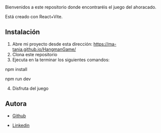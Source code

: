 Bienvenidos a este repositorio donde encontraréis el juego del ahoracado.

Está creado con React+Vite.


## Instalación

1. Abre mi proyecto desde esta dirección: https://ma-tania.github.io/HangmanGame/
2. Clona este repositorio
3. Ejecuta en la terminar los siguientes comandos:

npm install

npm run dev

4. Disfruta del juego




## Autora

- [ Github](https://www.github.com/ma-tania)

- [Linkedin](https://www.linkedin.com/in/taniamorenoaguayo/)